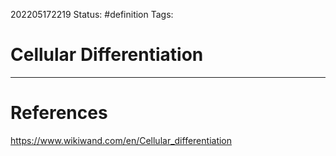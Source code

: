 202205172219
Status: #definition
Tags:

# Cellular Differentiation




---
# References
https://www.wikiwand.com/en/Cellular_differentiation